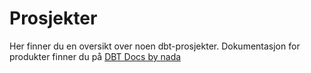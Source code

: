 # Prosjekter

Her finner du en oversikt over noen dbt-prosjekter. Dokumentasjon for produkter finner du på [DBT Docs by nada](https://dbt.ansatt.nav.no)
